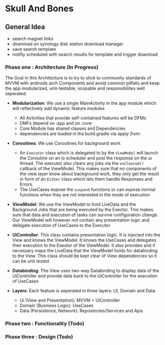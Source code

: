 # Skull And Bones

## General Idea
* search magnet links
* download on synology disk station download manager
* save search template
* notifiy scheduled with search results for template and trigger download

### Phase one : Architecture   (In Progress)

The Goal in this Architecture is to try to stick to community standards of MVVM with androidx.arch Components and avoid
common pitfalls and keep the app modularized, unit-testable, scopable and responsibilites well seperated.

- **Modularization**: We use a single MainActivity in the app module which will reflectively add dynamic feature modules
   - All Activities that provide self-contained features will be DFMs
   - DMFs depend on :app and on :core
   - Core Module has shared classes and Dependencies
   - dependencies are loaded in the build.gradle via *apply from:*
   
- **Coroutines**: We use Coroutines for background work
  - An `Executor` class which is delegated to by the `ViewModel` will launch the Coroutine on an io scheduler and post
  the response on the ui thread. The executor also clears any jobs via the `onCleared()` callback of the ViewModel. 
  This  makes sure that no components of the view layer know about background work, they only get the result in form of
  an `Either` class which lets them handle Responses and Errors.
  - The UseCases expose the `suspend` functions or can expose normal functions when they are not interested in the mode
  of execution
  
- **ViewModel**: We use the ViewModel to hold LiveData and the Background Jobs that are being executed by the Exector. 
This makes sure that data and execution of tasks can survive configuration change. Our ViewModel will however not 
contain any presentation logic and delegate execution of UseCases to the Executor

- **UiController**: This class contains presentation logic. It is injected into the View and knows the ViewModel. It knows
the UseCases and delegates their execution to the Exeutor of the ViewModel. It also provides and if necessary maps
the LiveData that the ViewModel holds for databinding to the View. This class should be kept clear of View dependencies
so it can be unit tested

- **Databinding**: The View uses two-way Databinding to display data of the UiController and provide data back to the 
UiController for the execution of UseCases

- **Layers**: Each feature is seperated in three layers: UI, Domain and Data
  - Ui (View and Presentation): MVVM + UiController
  - Domain (Business Logic): UseCases
  - Data (Persistence, Network): Repositories/Services and Apis



### Phase two : Functionality   (Todo)
### Phase three : Design   (Todo)

